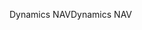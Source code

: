 <span data-ttu-id="5090a-101">Dynamics NAV</span><span class="sxs-lookup"><span data-stu-id="5090a-101">Dynamics NAV</span></span>
